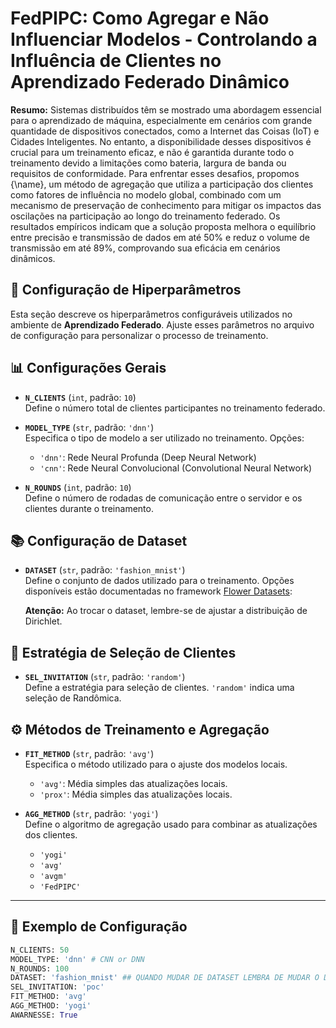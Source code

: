 # FedPIPC: Como Agregar e Não Influenciar Modelos - Controlando a Influência de Clientes no Aprendizado Federado Dinâmico

**Resumo:** Sistemas distribuídos têm se mostrado uma abordagem essencial para o aprendizado de máquina, especialmente em cenários com grande quantidade de dispositivos conectados, como a Internet das Coisas (IoT) e Cidades Inteligentes. No entanto, a disponibilidade desses dispositivos é crucial para um treinamento eficaz, e não é garantida durante todo o treinamento devido a limitações como bateria, largura de banda ou requisitos de conformidade. Para enfrentar esses desafios, propomos {\name}, um método de agregação que utiliza a participação dos clientes como fatores de influência no modelo global, combinado com um mecanismo de preservação de conhecimento para mitigar os impactos das oscilações na participação ao longo do treinamento federado. Os resultados empíricos indicam que a solução proposta melhora o equilíbrio entre precisão e transmissão de dados em até 50\% e reduz o volume de transmissão em até 89\%, comprovando sua eficácia em cenários dinâmicos.


## 🔧 Configuração de Hiperparâmetros

Esta seção descreve os hiperparâmetros configuráveis utilizados no ambiente de **Aprendizado Federado**. Ajuste esses parâmetros no arquivo de configuração para personalizar o processo de treinamento.

## 📊 Configurações Gerais

- **`N_CLIENTS`** (`int`, padrão: `10`)  
  Define o número total de clientes participantes no treinamento federado.

- **`MODEL_TYPE`** (`str`, padrão: `'dnn'`)  
  Especifica o tipo de modelo a ser utilizado no treinamento. Opções:  
  - `'dnn'`: Rede Neural Profunda (Deep Neural Network)  
  - `'cnn'`: Rede Neural Convolucional (Convolutional Neural Network)  

- **`N_ROUNDS`** (`int`, padrão: `10`)  
  Define o número de rodadas de comunicação entre o servidor e os clientes durante o treinamento.

## 📚 Configuração de Dataset

- **`DATASET`** (`str`, padrão: `'fashion_mnist'`)  
  Define o conjunto de dados utilizado para o treinamento. Opções disponíveis estão documentadas no framework [Flower Datasets](https://flower.ai/docs/datasets/index.html):

  **Atenção:** Ao trocar o dataset, lembre-se de ajustar a distribuição de Dirichlet.

## 🤝 Estratégia de Seleção de Clientes

- **`SEL_INVITATION`** (`str`, padrão: `'random'`)  
  Define a estratégia para seleção de clientes. `'random'` indica uma seleção de Randômica.

## ⚙️ Métodos de Treinamento e Agregação

- **`FIT_METHOD`** (`str`, padrão: `'avg'`)  
  Especifica o método utilizado para o ajuste dos modelos locais.  
  - `'avg'`: Média simples das atualizações locais.
  - `'prox'`: Média simples das atualizações locais.

- **`AGG_METHOD`** (`str`, padrão: `'yogi'`)  
  Define o algoritmo de agregação usado para combinar as atualizações dos clientes.  
  - `'yogi'`
  - `'avg'`
  - `'avgm'`
  - `'FedPIPC'`

---

## 🚀 Exemplo de Configuração

```python
N_CLIENTS: 50
MODEL_TYPE: 'dnn' # CNN or DNN
N_ROUNDS: 100
DATASET: 'fashion_mnist' ## QUANDO MUDAR DE DATASET LEMBRA DE MUDAR O DIRICHLET
SEL_INVITATION: 'poc' 
FIT_METHOD: 'avg'
AGG_METHOD: 'yogi'
AWARNESSE: True
```
